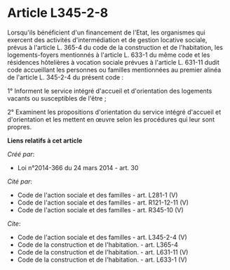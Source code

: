 # Article L345-2-8

Lorsqu'ils bénéficient d'un financement de l'Etat, les organismes qui exercent des activités d'intermédiation et de gestion
locative sociale, prévus à l'article L. 365-4 du code de la construction et de l'habitation, les logements-foyers mentionnés
à l'article L. 633-1 du même code et les résidences hôtelières à vocation sociale prévues à l'article L. 631-11 dudit code
accueillant les personnes ou familles mentionnées au premier alinéa de l'article L. 345-2-4 du présent code : 

1° Informent le service intégré d'accueil et d'orientation des logements vacants ou susceptibles de l'être ; 

2° Examinent les propositions d'orientation du service intégré d'accueil et d'orientation et les mettent en œuvre selon les
procédures qui leur sont propres.

**Liens relatifs à cet article**

_Créé par_:

  - Loi n°2014-366 du 24 mars 2014 - art. 30

_Cité par_:

  - Code de l'action sociale et des familles - art. L281-1 (V)
  - Code de l'action sociale et des familles - art. R121-12-11 (V)
  - Code de l'action sociale et des familles - art. R345-10 (V)

_Cite_:

  - Code de l'action sociale et des familles - art. L345-2-4 (V)
  - Code de la construction et de l'habitation. - art. L365-4
  - Code de la construction et de l'habitation. - art. L631-11 (V)
  - Code de la construction et de l'habitation. - art. L633-1 (V)
